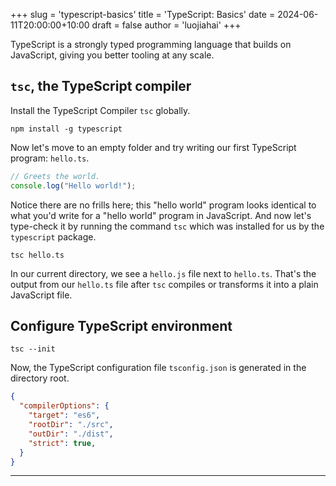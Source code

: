 +++
slug = 'typescript-basics'
title = 'TypeScript: Basics'
date = 2024-06-11T20:00:00+10:00
draft = false
author = 'luojiahai'
+++

TypeScript is a strongly typed programming language that builds on JavaScript, giving you better tooling at any scale.

## `tsc`, the TypeScript compiler

Install the TypeScript Compiler `tsc` globally.

```shell
npm install -g typescript
```

Now let's move to an empty folder and try writing our first TypeScript program: `hello.ts`.

```typescript
// Greets the world.
console.log("Hello world!");
```

Notice there are no frills here; this "hello world" program looks identical to what you'd write for a "hello world"
program in JavaScript. And now let's type-check it by running the command `tsc` which was installed for us by the
`typescript` package.

```shell
tsc hello.ts
```

In our current directory, we see a `hello.js` file next to `hello.ts`. That's the output from our `hello.ts` file after
`tsc` compiles or transforms it into a plain JavaScript file.

## Configure TypeScript environment

```shell
tsc --init
```

Now, the TypeScript configuration file `tsconfig.json` is generated in the directory root.

```json
{
  "compilerOptions": {
    "target": "es6",
    "rootDir": "./src",
    "outDir": "./dist",
    "strict": true,
  }
}
```

---
